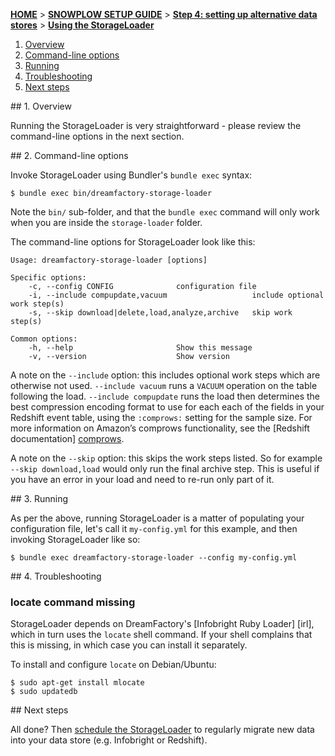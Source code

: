 [**HOME**](Home) > [**SNOWPLOW SETUP GUIDE**](Setting-up-DreamFactory) > [**Step 4: setting up alternative data stores**](Setting-up-alternative-data-stores) > [**Using the StorageLoader**](2-Using-the-StorageLoader)

1. [Overview](#usage-overview)
2. [Command-line options](#cli-options)
3. [Running](#running)
4. [Troubleshooting](#troubleshooting)
5. [Next steps](#next-steps)

<a name="usage-overview"/>
## 1. Overview

Running the StorageLoader is very straightforward - please review the
command-line options in the next section.

<a name="cli-options"/>
## 2. Command-line options

Invoke StorageLoader using Bundler's `bundle exec` syntax:

    $ bundle exec bin/dreamfactory-storage-loader

Note the `bin/` sub-folder, and that the `bundle exec` command will
only work when you are inside the `storage-loader` folder.

The command-line options for StorageLoader look like this:

    Usage: dreamfactory-storage-loader [options]

    Specific options:
        -c, --config CONFIG              configuration file
        -i, --include compupdate,vacuum                   include optional work step(s)
        -s, --skip download|delete,load,analyze,archive   skip work step(s)

    Common options:
        -h, --help                       Show this message
        -v, --version                    Show version

A note on the `--include` option: this includes optional work steps
which are otherwise not used. `--include vacuum` runs a `VACUUM`
operation on the table following the load. `--include compupdate` runs
the load then determines the best compression encoding format to use for
each each of the fields in your Redshift event table, using the `:comprows:`
setting for the sample size. For more information on Amazon’s comprows
functionality, see the [Redshift documentation] [comprows].

A note on the `--skip` option: this skips the work steps listed. So
for example `--skip download,load` would only run the final archive
step. This is useful if you have an error in your load and need to
re-run only part of it.

<a name="running"/>
## 3. Running

As per the above, running StorageLoader is a matter of populating
your configuration file, let's call it `my-config.yml` for this
example, and then invoking StorageLoader like so:

    $ bundle exec dreamfactory-storage-loader --config my-config.yml

<a name="troubleshooting" />
## 4. Troubleshooting

### locate command missing

StorageLoader depends on DreamFactory's [Infobright Ruby Loader] [irl],
which in turn uses the `locate` shell command. If your shell complains
that this is missing, in which case you can install it separately.

To install and configure `locate` on Debian/Ubuntu:

    $ sudo apt-get install mlocate
    $ sudo updatedb

<a name="next-steps" />
## Next steps

All done? Then [schedule the StorageLoader](3-Scheduling-the-StorageLoader) to regularly migrate new data into your data store (e.g. Infobright or Redshift).

[comprows]: http://docs.aws.amazon.com/redshift/latest/dg/r_COPY.html
